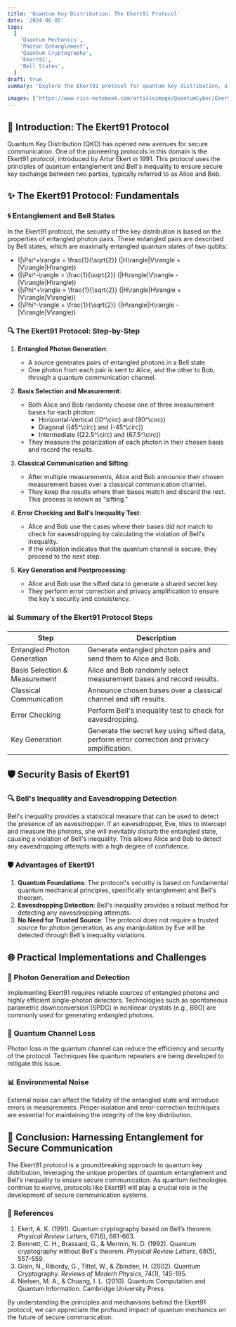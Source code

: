 ```yaml
---
title: 'Quantum Key Distribution: The Ekert91 Protocol'
date: '2024-06-05'
tags:
  [
    'Quantum Mechanics',
    'Photon Entanglement',
    'Quantum Cryptography',
    'Ekert91',
    'Bell States',
  ]
draft: true
summary: 'Explore the Ekert91 protocol for quantum key distribution, a method leveraging the power of entangled photons and quantum mechanics to establish secure communication through Bells inequality.'

images: ['https://www.rics-notebook.com/articleimage/QuantumCyber/Ekert.webp']
---
```


## 🌌 Introduction: The Ekert91 Protocol

Quantum Key Distribution (QKD) has opened new avenues for secure communication. One of the pioneering protocols in this domain is the Ekert91 protocol, introduced by Artur Ekert in 1991. This protocol uses the principles of quantum entanglement and Bell's inequality to ensure secure key exchange between two parties, typically referred to as Alice and Bob.

## ✨ The Ekert91 Protocol: Fundamentals

### 🌀 Entanglement and Bell States

In the Ekert91 protocol, the security of the key distribution is based on the properties of entangled photon pairs. These entangled pairs are described by Bell states, which are maximally entangled quantum states of two qubits:

- \(|\Psi^+\rangle = \frac{1}{\sqrt{2}} (|H\rangle|V\rangle + |V\rangle|H\rangle)\)
- \(|\Psi^-\rangle = \frac{1}{\sqrt{2}} (|H\rangle|V\rangle - |V\rangle|H\rangle)\)
- \(|\Phi^+\rangle = \frac{1}{\sqrt{2}} (|H\rangle|H\rangle + |V\rangle|V\rangle)\)
- \(|\Phi^-\rangle = \frac{1}{\sqrt{2}} (|H\rangle|H\rangle - |V\rangle|V\rangle)\)

### 🔍 The Ekert91 Protocol: Step-by-Step

1. **Entangled Photon Generation**: 
   - A source generates pairs of entangled photons in a Bell state.
   - One photon from each pair is sent to Alice, and the other to Bob, through a quantum communication channel.

2. **Basis Selection and Measurement**:
   - Both Alice and Bob randomly choose one of three measurement bases for each photon:
     - Horizontal-Vertical (\(0^\circ\) and \(90^\circ\))
     - Diagonal (\(45^\circ\) and \(-45^\circ\))
     - Intermediate (\(22.5^\circ\) and \(67.5^\circ\))
   - They measure the polarization of each photon in their chosen basis and record the results.

3. **Classical Communication and Sifting**:
   - After multiple measurements, Alice and Bob announce their chosen measurement bases over a classical communication channel.
   - They keep the results where their bases match and discard the rest. This process is known as "sifting."

4. **Error Checking and Bell's Inequality Test**:
   - Alice and Bob use the cases where their bases did not match to check for eavesdropping by calculating the violation of Bell's inequality.
   - If the violation indicates that the quantum channel is secure, they proceed to the next step.

5. **Key Generation and Postprocessing**:
   - Alice and Bob use the sifted data to generate a shared secret key.
   - They perform error correction and privacy amplification to ensure the key's security and consistency.

### 📊 Summary of the Ekert91 Protocol Steps

| **Step**                     | **Description**                                                                                  |
|------------------------------|--------------------------------------------------------------------------------------------------|
| Entangled Photon Generation  | Generate entangled photon pairs and send them to Alice and Bob.                                 |
| Basis Selection & Measurement| Alice and Bob randomly select measurement bases and record results.                              |
| Classical Communication      | Announce chosen bases over a classical channel and sift results.                                |
| Error Checking               | Perform Bell's inequality test to check for eavesdropping.                                       |
| Key Generation               | Generate the secret key using sifted data, perform error correction and privacy amplification.   |

## 🛡️ Security Basis of Ekert91

### 🔍 Bell's Inequality and Eavesdropping Detection

Bell's inequality provides a statistical measure that can be used to detect the presence of an eavesdropper. If an eavesdropper, Eve, tries to intercept and measure the photons, she will inevitably disturb the entangled state, causing a violation of Bell's inequality. This allows Alice and Bob to detect any eavesdropping attempts with a high degree of confidence.

### 🛡️ Advantages of Ekert91

1. **Quantum Foundations**: The protocol's security is based on fundamental quantum mechanical principles, specifically entanglement and Bell's theorem.
2. **Eavesdropping Detection**: Bell's inequality provides a robust method for detecting any eavesdropping attempts.
3. **No Need for Trusted Source**: The protocol does not require a trusted source for photon generation, as any manipulation by Eve will be detected through Bell's inequality violations.

## 🌐 Practical Implementations and Challenges

### 🔬 Photon Generation and Detection

Implementing Ekert91 requires reliable sources of entangled photons and highly efficient single-photon detectors. Technologies such as spontaneous parametric downconversion (SPDC) in nonlinear crystals (e.g., BBO) are commonly used for generating entangled photons.

### 🌌 Quantum Channel Loss

Photon loss in the quantum channel can reduce the efficiency and security of the protocol. Techniques like quantum repeaters are being developed to mitigate this issue.

### 📊 Environmental Noise

External noise can affect the fidelity of the entangled state and introduce errors in measurements. Proper isolation and error-correction techniques are essential for maintaining the integrity of the key distribution.

## 🔮 Conclusion: Harnessing Entanglement for Secure Communication

The Ekert91 protocol is a groundbreaking approach to quantum key distribution, leveraging the unique properties of quantum entanglement and Bell's inequality to ensure secure communication. As quantum technologies continue to evolve, protocols like Ekert91 will play a crucial role in the development of secure communication systems.

### 📜 References

1. Ekert, A. K. (1991). Quantum cryptography based on Bell’s theorem. *Physical Review Letters*, 67(6), 661-663.
2. Bennett, C. H., Brassard, G., & Mermin, N. D. (1992). Quantum cryptography without Bell's theorem. *Physical Review Letters*, 68(5), 557-559.
3. Gisin, N., Ribordy, G., Tittel, W., & Zbinden, H. (2002). Quantum Cryptography. *Reviews of Modern Physics*, 74(1), 145-195.
4. Nielsen, M. A., & Chuang, I. L. (2010). Quantum Computation and Quantum Information. Cambridge University Press.

By understanding the principles and mechanisms behind the Ekert91 protocol, we can appreciate the profound impact of quantum mechanics on the future of secure communication.

